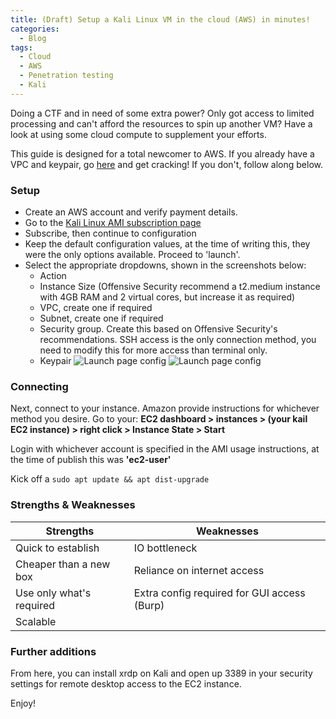 ```yaml
---
title: (Draft) Setup a Kali Linux VM in the cloud (AWS) in minutes!
categories:
  - Blog
tags:
  - Cloud
  - AWS
  - Penetration testing
  - Kali
---
```


Doing a CTF and in need of some extra power? Only got access to limited processing and can't afford the resources to spin up another VM? Have a look at using some cloud compute to supplement your efforts. 

This guide is designed for a total newcomer to AWS. If you already have a VPC and keypair, go [here](https://aws.amazon.com/marketplace/pp/B01M26MMTT) and get cracking!
If you don't, follow along below.

### Setup
- Create an AWS account and verify payment details.
- Go to the [Kali Linux AMI subscription page](https://aws.amazon.com/marketplace/pp/B01M26MMTT)
- Subscribe, then continue to configuration
- Keep the default configuration values, at the time of writing this, they were the only options available. Proceed to 'launch'.
- Select the appropriate dropdowns, shown in the screenshots below: 
  - Action
  - Instance Size (Offensive Security recommend a t2.medium instance with 4GB RAM and 2 virtual cores, but increase it as required) 
  - VPC, create one if required
  - Subnet, create one if required
  - Security group. Create this based on Offensive Security's recommendations. SSH access is the only connection method, you need to modify this for more access than terminal only.
  - Keypair
![Launch page config](https://github.com/tgmars/tgmars.github.io/blob/master/assets/images/launch-shot-part-one.png?raw=true)
![Launch page config](https://github.com/tgmars/tgmars.github.io/blob/master/assets/images/launch-shot-part-two.png?raw=true)

### Connecting
Next, connect to your instance. Amazon provide instructions for whichever method you desire. 
Go to your: **EC2 dashboard > instances > (your kail EC2 instance) > right click > Instance State > Start**

Login with whichever account is specified in the AMI usage instructions, at the time of publish this was **'ec2-user'**

Kick off a ``` sudo apt update && apt dist-upgrade ```

### Strengths & Weaknesses

| Strengths        | Weaknesses           |
| ------------- |-------------|
| Quick to establish      | IO bottleneck | 
| Cheaper than a new box      | Reliance on internet access      | 
| Use only what's required | Extra config required for GUI access (Burp)      |  
| Scalable |  |

### Further additions 

From here, you can install xrdp on Kali and open up 3389 in your security settings for remote desktop access to the EC2 instance. 

Enjoy!
